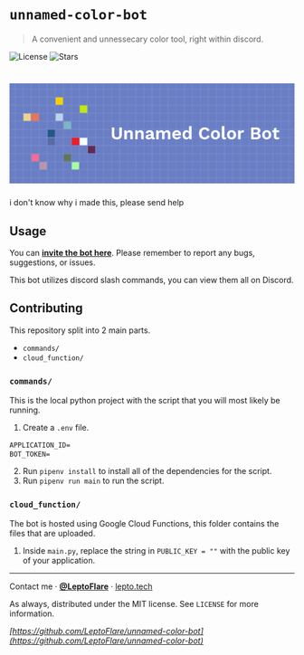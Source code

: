 # `unnamed-color-bot`
> A convenient and unnessecary color tool, right within discord.

![License][license-shield]
![Stars][stars-shield]
# ![Banner](banner.png)

i don't know why i made this, please send help

## Usage <!-- Using the product -->
You can [**invite the bot here**](https://discord.com/api/oauth2/authorize?client_id=837141419650449418&scope=applications.commands).
Please remember to report any bugs, suggestions, or issues.

This bot utilizes discord slash commands, you can view them all on Discord.

## Contributing <!-- Using the source -->
This repository split into 2 main parts.
- `commands/`
- `cloud_function/`

### `commands/`
This is the local python project with the script that you will most likely be running.

1. Create a `.env` file.
  ```
  APPLICATION_ID=
  BOT_TOKEN=
  ```
2. Run `pipenv install` to install all of the dependencies for the script.
3. Run `pipenv run main` to run the script.

### `cloud_function/`
The bot is hosted using Google Cloud Functions, this folder contains the files that are uploaded.

1. Inside `main.py`, replace the string in `PUBLIC_KEY = ""` with the public key of your application.

---

Contact me · [**@LeptoFlare**](https://github.com/LeptoFlare) · [lepto.tech](https://lepto.tech)

As always, distributed under the MIT license. See `LICENSE` for more information.

_[https://github.com/LeptoFlare/unnamed-color-bot](https://github.com/LeptoFlare/unnamed-color-bot)_

<!-- markdown links & imgs -->
[stars-shield]: https://img.shields.io/github/stars/LeptoFlare/unnamed-color-bot.svg?style=social
[license-shield]: https://img.shields.io/github/license/LeptoFlare/unnamed-color-bot.svg?style=flat
